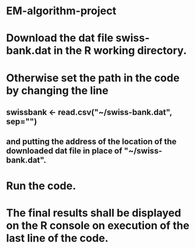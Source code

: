 #  EM-algorithm-project
#  Download the dat file swiss-bank.dat in the R working directory.
#  Otherwise set the path in the code by changing the line 
##    swissbank <- read.csv("~/swiss-bank.dat", sep="")
## and putting the address of the location of the downloaded dat file in place of "~/swiss-bank.dat".
#  Run the code.
#  The final results shall be displayed on the R console on execution of the last line of the code.
